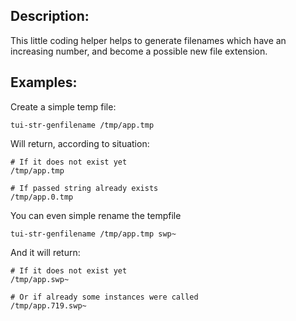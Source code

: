 Description:
------------

This little coding helper helps to generate filenames which have an increasing number, and become a possible new file extension.

Examples:
---------
Create a simple temp file:

	tui-str-genfilename /tmp/app.tmp

Will return, according to situation:

	# If it does not exist yet
	/tmp/app.tmp
	
	# If passed string already exists
	/tmp/app.0.tmp
	
You can even simple rename the tempfile

	tui-str-genfilename /tmp/app.tmp swp~
	
And it will return:

	# If it does not exist yet
	/tmp/app.swp~
	
	# Or if already some instances were called
	/tmp/app.719.swp~
